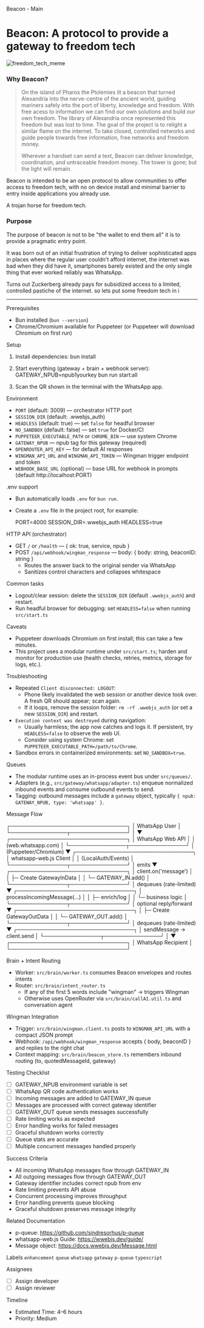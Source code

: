 Beacon - Main 

# Beacon: A protocol to provide a gateway to freedom tech

![freedom_tech_meme](https://github.com/user-attachments/assets/622123cc-86e0-4365-9bbf-73d2ffe56685)

### Why Beacon? 

> On the island of Pharos the Ptolemies lit a beacon that turned Alexandria into the nerve-centre of the ancient world, guiding mariners safely into the port of liberty, knowledge and freedom. 
> With free acess to information we can find our own solutions and build our own freedom. The library of Alexandria once represented this freedom but was lost to time. 
> The goal of the project is to relight a similar flame on the internet. To take closed, controlled networks and guide people towards free information, free networks and freedom money.
>
> Wherever a handset can send a text, Beacon can deliver knowledge, coordination, and untraceable freedom money.
> The tower is gone; but the light will remain.

Beacon is intended to be an open protocol to allow communities to offer access to freedom tech, with no on device install and minimal barrier to entry inside applications you already use.

A trojan horse for freedom tech.

### Purpose

The purpose of beacon is not to be "the wallet to end them all" it is to provide a pragmatic entry point.

It was born out of an initial frustration of trying to deliver sophisticated apps in places where the regular user couldn't afford internet, the internet was bad when they did have it, smartphones barely existed and the only single thing that ever worked reliably was WhatsApp.

Turns out Zuckerberg already pays for subsidized access to a limited, controlled pastiche of the internet. so lets put some freedom tech in i

-----

Prerequisites
- Bun installed (`bun --version`)
- Chrome/Chromium available for Puppeteer (or Puppeteer will download Chromium on first run)

Setup
1) Install dependencies:
   bun install

2) Start everything (gateway + brain + webhook server):
   GATEWAY_NPUB=npub1yourkey bun run start:all

3) Scan the QR shown in the terminal with the WhatsApp app.

Environment
- `PORT` (default: 3009) — orchestrator HTTP port
- `SESSION_DIR` (default: .wwebjs_auth)
- `HEADLESS` (default: true) — set `false` for headful browser
- `NO_SANDBOX` (default: false) — set `true` for Docker/CI
- `PUPPETEER_EXECUTABLE_PATH` or `CHROME_BIN` — use system Chrome
- `GATEWAY_NPUB` — npub tag for this gateway (required)
- `OPENROUTER_API_KEY` — for default AI responses
- `WINGMAN_API_URL` and `WINGMAN_API_TOKEN` — Wingman trigger endpoint and token
- `WEBHOOK_BASE_URL` (optional) — base URL for webhook in prompts (default http://localhost:PORT)

.env support
- Bun automatically loads `.env` for `bun run`.
- Create a `.env` file in the project root, for example:

  PORT=4000
  SESSION_DIR=.wwebjs_auth
  HEADLESS=true

HTTP API (orchestrator)
- GET `/` or `/health` — { ok: true, service, npub }
- POST `/api/webhook/wingman_response` — body: { body: string, beaconID: string }
  - Routes the answer back to the original sender via WhatsApp
  - Sanitizes control characters and collapses whitespace

Common tasks
- Logout/clear session: delete the `SESSION_DIR` (default `.wwebjs_auth`) and restart.
- Run headful browser for debugging: set `HEADLESS=false` when running `src/start.ts`

Caveats
- Puppeteer downloads Chromium on first install; this can take a few minutes.
- This project uses a modular runtime under `src/start.ts`; harden and monitor for production use (health checks, retries, metrics, storage for logs, etc.).

Troubleshooting
- Repeated `Client disconnected: LOGOUT`:
  - Phone likely invalidated the web session or another device took over. A fresh QR should appear; scan again.
  - If it loops, remove the session folder: `rm -rf .wwebjs_auth` (or set a new `SESSION_DIR`) and restart.
- `Execution context was destroyed` during navigation:
  - Usually harmless; the app now catches and logs it. If persistent, try `HEADLESS=false` to observe the web UI.
  - Consider using system Chrome: set `PUPPETEER_EXECUTABLE_PATH=/path/to/Chrome`.
- Sandbox errors in containerized environments: set `NO_SANDBOX=true`.

Queues
- The modular runtime uses an in-process event bus under `src/queues/`.
- Adapters (e.g., `src/gateway/whatsapp/adapter.ts`) enqueue normalized inbound events and consume outbound events to send.
- Tagging: outbound messages include a `gateway` object, typically `{ npub: GATEWAY_NPUB, type: 'whatsapp' }`.

Message Flow

  ┌───────────────────────────────┐
  │         WhatsApp User         │
  └───────────────┬───────────────┘
                  │
                  ▼
  ┌───────────────────────────────┐
  │      WhatsApp Web API         │
  │       (web.whatsapp.com)      │
  └───────────────┬───────────────┘
                  │ (Puppeteer/Chromium)
                  ▼
  ┌───────────────────────────────┐
  │     whatsapp-web.js Client    │
  │        (LocalAuth/Events)     │
  └───────────────┬───────────────┘
                  │ emits
                  ▼
  ┌───────────────────────────────┐
  │     client.on('message')      │
  │   ├─ Create GatewayInData     │
  │   └─ GATEWAY_IN.add()         │
  └───────────────┬───────────────┘
                  │ dequeues (rate-limited)
                  ▼
  ┌───────────────────────────────┐
  │  processIncomingMessage(...)  │
  │  ├─ enrich/log                │
  │  └─ business logic            │
  └───────────────┬───────────────┘
                  │ optional reply/forward
                  ▼
  ┌───────────────────────────────┐
  │  ├─ Create GatewayOutData     │
  │  └─ GATEWAY_OUT.add()         │
  └───────────────┬───────────────┘
                  │ dequeues (rate-limited)
                  ▼
  ┌───────────────────────────────┐
  │   sendMessage → client.send   │
  └───────────────┬───────────────┘
                  │
                  ▼
  ┌───────────────────────────────┐
  │      WhatsApp Recipient       │
  └───────────────────────────────┘

Brain + Intent Routing
- Worker: `src/brain/worker.ts` consumes Beacon envelopes and routes intents
- Router: `src/brain/intent_router.ts`
  - If any of the first 5 words include "wingman" → triggers Wingman
  - Otherwise uses OpenRouter via `src/brain/callAI.util.ts` and conversation agent

Wingman Integration
- Trigger: `src/brain/wingman.client.ts` posts to `WINGMAN_API_URL` with a compact JSON prompt
- Webhook: `/api/webhook/wingman_response` accepts { body, beaconID } and replies to the right chat
- Context mapping: `src/brain/beacon_store.ts` remembers inbound routing (to, quotedMessageId, gateway)

Testing Checklist
- [ ] GATEWAY_NPUB environment variable is set
- [ ] WhatsApp QR code authentication works
- [ ] Incoming messages are added to GATEWAY_IN queue
- [ ] Messages are processed with correct gateway identifier
- [ ] GATEWAY_OUT queue sends messages successfully
- [ ] Rate limiting works as expected
- [ ] Error handling works for failed messages
- [ ] Graceful shutdown works correctly
- [ ] Queue stats are accurate
- [ ] Multiple concurrent messages handled properly

Success Criteria
- All incoming WhatsApp messages flow through GATEWAY_IN
- All outgoing messages flow through GATEWAY_OUT
- Gateway identifier includes correct npub from env
- Rate limiting prevents API abuse
- Concurrent processing improves throughput
- Error handling prevents queue blocking
- Graceful shutdown preserves message integrity

Related Documentation
- p-queue: https://github.com/sindresorhus/p-queue
- whatsapp-web.js Guide: https://wwebjs.dev/guide/
- Message object: https://docs.wwebjs.dev/Message.html

Labels
`enhancement` `queue` `whatsapp` `gateway` `p-queue` `typescript`

Assignees
- [ ] Assign developer
- [ ] Assign reviewer

Timeline
- Estimated Time: 4–6 hours
- Priority: Medium

